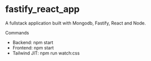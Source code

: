 # fastify_react_app

A fullstack application built with Mongodb, Fastify, React and Node.

Commands

- Backend: npm start
- Frontend: npm start
- Tailwind JIT: npm run watch:css

